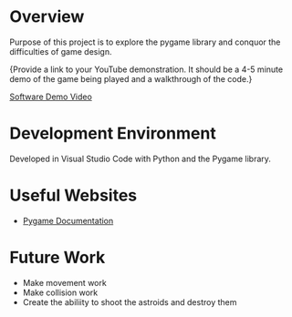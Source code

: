 # Overview
Purpose of this project is to explore the pygame library and conquor the difficulties of game design.

{Provide a link to your YouTube demonstration.  It should be a 4-5 minute demo of the game being played and a walkthrough of the code.}

[Software Demo Video](https://youtu.be/buAEybsxueI)

# Development Environment
Developed in Visual Studio Code with Python and the Pygame library.

# Useful Websites

* [Pygame Documentation](https://www.pygame.org/docs)

# Future Work

* Make movement work
* Make collision work
* Create the abiliity to shoot the astroids and destroy them
